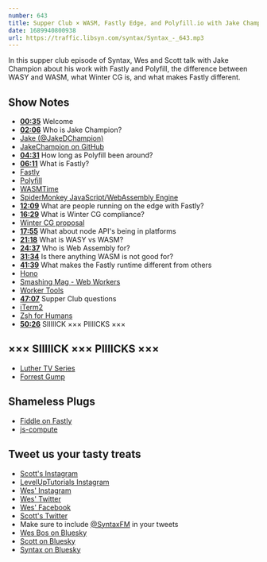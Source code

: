 ```yaml
---
number: 643
title: Supper Club × WASM, Fastly Edge, and Polyfill.io with Jake Champion
date: 1689940800938
url: https://traffic.libsyn.com/syntax/Syntax_-_643.mp3
---
```


In this supper club episode of Syntax, Wes and Scott talk with Jake Champion about his work with Fastly and Polyfill, the difference between WASY and WASM, what Winter CG is, and what makes Fastly different.

## Show Notes

* **[00:35](#t=00:35)** Welcome
* **[02:06](#t=02:06)** Who is Jake Champion?
* [Jake (@JakeDChampion)](https://twitter.com/jakedchampion)
* [JakeChampion on GitHub](https://github.com/JakeChampion)
* **[04:31](#t=04:31)** How long as Polyfill been around?
* **[06:11](#t=06:11)** What is Fastly?
* [Fastly](https://www.fastly.com/)
* [Polyfill](https://Polyfill.io)
* [WASMTime](https://wasmtime.dev/)
* [SpiderMonkey JavaScript/WebAssembly Engine](https://spidermonkey.dev/)
* **[12:09](#t=12:09)** What are people running on the edge with Fastly?
* **[16:29](#t=16:29)** What is Winter CG compliance?
* [Winter CG proposal](https://github.com/wintercg/proposal-common-minimum-api)
* **[17:55](#t=17:55)** What about node API's being in platforms
* **[21:18](#t=21:18)** What is WASY vs WASM?
* **[24:37](#t=24:37)** Who is Web Assembly for?
* **[31:34](#t=31:34)** Is there anything WASM is not good for?
* **[41:39](#t=41:39)** What makes the Fastly runtime different from others
* [Hono](https://hono.dev/)
* [Smashing Mag - Web Workers](https://www.smashingmagazine.com/2021/06/web-workers-2021/)
* [Worker Tools](https://workers.tools)
* **[47:07](#t=47:07)** Supper Club questions
* [iTerm2](https://iterm2.com/)
* [Zsh for Humans](https://github.com/romkatv/zsh4humans)
* **[50:26](#t=50:26)** SIIIIICK ××× PIIIICKS ×××

## ××× SIIIIICK ××× PIIIICKS ×××

* [Luther TV Series](https://www.imdb.com/title/tt1474684/)
* [Forrest Gump](https://www.imdb.com/title/tt0109830/?ref_=nv_sr_srsg_1_tt_5_nm_3_q_Forest%2520Gump)

## Shameless Plugs

* [Fiddle on Fastly](https://fiddle.fastly.dev/)
* [js-compute](https://github.com/fastly/js-compute-runtime)

## Tweet us your tasty treats

* [Scott's Instagram](https://www.instagram.com/stolinski/)
* [LevelUpTutorials Instagram](https://www.instagram.com/LevelUpTutorials/)
* [Wes' Instagram](https://www.instagram.com/wesbos/)
* [Wes' Twitter](https://twitter.com/wesbos)
* [Wes' Facebook](https://www.facebook.com/wesbos.developer)
* [Scott's Twitter](https://twitter.com/stolinski)
* Make sure to include [@SyntaxFM](https://twitter.com/SyntaxFM) in your tweets
* [Wes Bos on Bluesky](https://bsky.app/profile/wesbos.com)
* [Scott on Bluesky](https://bsky.app/profile/tolin.ski)
* [Syntax on Bluesky](https://bsky.app/profile/syntax.fm)

